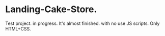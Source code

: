 # Landing-Cake-Store.
Test project.
in progress.
It's almost finished.
with no use JS scripts. Only HTML+CSS.
